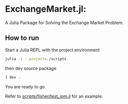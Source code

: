 # ExchangeMarket.jl:

A Julia Package for Solving the Exchange Market Problem.

## How to run

Start a Julia REPL with the project environment
```zsh
julia -i --project=./scripts
```
then dev source package
```julia
] dev .
```
You are ready to go.

Refer to [scripts/fisher/test_ipm.jl](scripts/fisher/test_ipm.ipynb) for an example.




